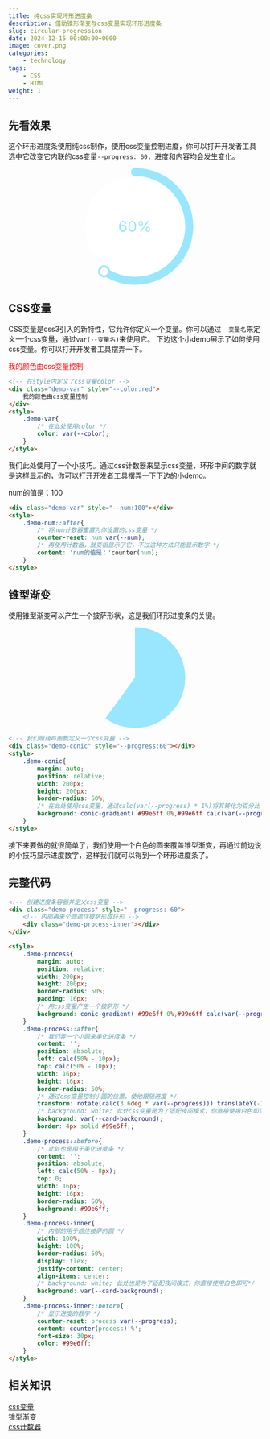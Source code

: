 ```yaml
---
title: 纯css实现环形进度条
description: 借助锥形渐变与css变量实现环形进度条
slug: circular-progression
date: 2024-12-15 00:00:00+0000
image: cover.png
categories:
    - technology
tags:
    - CSS
    - HTML
weight: 1
---
```


## 先看效果
这个环形进度条使用纯css制作，使用css变量控制进度，你可以打开开发者工具选中它改变它内联的css变量`--progress: 60`，进度和内容均会发生变化。


<div class="demo-process" style="--progress: 60">
    <div class="demo-process-inner"></div>
</div>

<style>
    style[contenteditable]{
        display: block;
        outline: none;
    }
    .demo-process{
        margin: auto;
        position: relative;
        width: 200px;
        height: 200px;
        border-radius: 50%;
        padding: 16px;
        background: #99e6ff;
        background: conic-gradient( #99e6ff 0%,#99e6ff calc(var(--progress) * 1%),transparent 0%);
    }
    .demo-process::after{
        content: '';
        position: absolute;
        left: calc(50% - 10px);
        top: calc(50% - 10px);
        width: 16px;
        height: 16px;
        border-radius: 50%;
        transform: rotate(calc(3.6deg * var(--progress))) translateY(-108px);
        background: white;
        //background: var(--card-background);
        border: 4px solid #99e6ff;;
    }
    .demo-process::before{
        content: '';
        position: absolute;
        left: calc(50% - 8px);
        top: 0;
        width: 16px;
        height: 16px;
        border-radius: 50%;
        background: #99e6ff;
    }
    .demo-process-inner{
        width: 100%;
        height: 100%;
        border-radius: 50%;
        background: white;
        display: flex;
        justify-content: center;
        align-items: center;
        //background: var(--card-background);
    }
    .demo-process-inner::before{
        counter-reset: process var(--progress);
        content: counter(process)'%';
        font-size: 30px;
        color: #99e6ff;
    }
</style>

## CSS变量
CSS变量是css3引入的新特性，它允许你定义一个变量。你可以通过`--变量名`来定义一个css变量，通过`var(--变量名)`来使用它。
下边这个小demo展示了如何使用css变量。你可以打开开发者工具摆弄一下。

<div class="demo-var" style="--color:red">我的颜色由css变量控制</div>
<style>
    .demo-var{
        color: var(--color);
    }
</style>

```html
<!-- 在style内定义了css变量color -->
<div class="demo-var" style="--color:red">
    我的颜色由css变量控制
</div>
<style>
    .demo-var{
        /* 在此处使用color */
        color: var(--color);
    }
</style>
```






我们此处使用了一个小技巧。通过css计数器来显示css变量，环形中间的数字就是这样显示的，你可以打开开发者工具摆弄一下下边的小demo。

<div class="demo-num" style="--num:100"></div>
<style>
    .demo-num::after{
        counter-reset: num var(--num);
        content: 'num的值是：'counter(num);
    }
</style>

```html
<div class="demo-var" style="--num:100"></div>
<style>
    .demo-num::after{
        /* 将num计数器重置为你设置的css变量 */
        counter-reset: num var(--num);
        /* 再使用计数器，就变相显示了它，不过这种方法只能显示数字 */
        content: 'num的值是：'counter(num);
    }
</style>
```

## 锥型渐变
使用锥型渐变可以产生一个披萨形状，这是我们环形进度条的关键。

<div class="demo-conic" style="--progress:60"></div>
<style>
    .demo-conic{
        margin: auto;
        position: relative;
        width: 200px;
        height: 200px;
        border-radius: 50%;
        background: conic-gradient( #99e6ff 0%,#99e6ff calc(var(--progress) * 1%),transparent 0%);
    }
</style>

```html
<!-- 我们照葫芦画瓢定义一个css变量 -->
<div class="demo-conic" style="--progress:60"></div>
<style>
    .demo-conic{
        margin: auto;
        position: relative;
        width: 200px;
        height: 200px;
        border-radius: 50%;
        /* 在此处使用css变量，通过calc(var(--progress) * 1%)将其转化为百分比 */
        background: conic-gradient( #99e6ff 0%,#99e6ff calc(var(--progress) * 1%),transparent 0%);
    }
</style>
```

接下来要做的就很简单了，我们使用一个白色的圆来覆盖锥型渐变，再通过前边说的小技巧显示进度数字，这样我们就可以得到一个环形进度条了。

## 完整代码
```html
<!-- 创建进度条容器并定义css变量 -->
<div class="demo-process" style="--progress: 60">
    <!-- 内部再来个圆遮住披萨形成环形 -->
    <div class="demo-process-inner"></div>
</div>

<style>
    .demo-process{
        margin: auto;
        position: relative;
        width: 200px;
        height: 200px;
        border-radius: 50%;
        padding: 16px;
        /* 用css变量产生一个披萨形 */
        background: conic-gradient( #99e6ff 0%,#99e6ff calc(var(--progress) * 1%),transparent 0%);
    }
    .demo-process::after{
        /* 我们弄一个小圆来美化进度条 */
        content: '';
        position: absolute;
        left: calc(50% - 10px);
        top: calc(50% - 10px);
        width: 16px;
        height: 16px;
        border-radius: 50%;
        /* 通过css变量控制小圆的位置，使他跟随进度 */
        transform: rotate(calc(3.6deg * var(--progress))) translateY(-108px);
        /* background: white; 此处css变量是为了适配夜间模式，你直接使用白色即可*/
        background: var(--card-background);
        border: 4px solid #99e6ff;;
    }
    .demo-process::before{
        /* 此处也是用于美化进度条 */
        content: '';
        position: absolute;
        left: calc(50% - 8px);
        top: 0;
        width: 16px;
        height: 16px;
        border-radius: 50%;
        background: #99e6ff;
    }
    .demo-process-inner{
        /* 内部的用于遮住披萨的圆 */
        width: 100%;
        height: 100%;
        border-radius: 50%;
        display: flex;
        justify-content: center;
        align-items: center;
        /* background: white; 此处也是为了适配夜间模式，你直接使用白色即可*/
        background: var(--card-background);
    }
    .demo-process-inner::before{
        /* 显示进度的数字 */
        counter-reset: process var(--progress);
        content: counter(process)'%';
        font-size: 30px;
        color: #99e6ff;
    }
</style>
```

## 相关知识
[css变量](https://developer.mozilla.org/zh-CN/docs/Web/CSS/Using_CSS_custom_properties)<br/>
[锥型渐变](https://developer.mozilla.org/zh-CN/docs/Web/CSS/gradient/conic-gradient)<br/>
[css计数器](https://developer.mozilla.org/zh-CN/docs/Web/CSS/CSS_counter_styles/Using_CSS_counters)

